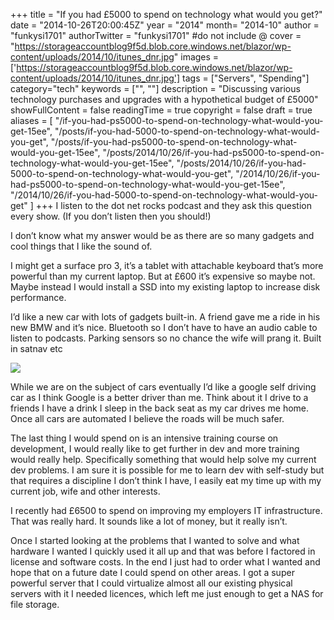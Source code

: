 +++
title = "If you had £5000 to spend on technology what would you get?"
date = "2014-10-26T20:00:45Z"
year = "2014"
month= "2014-10"
author = "funkysi1701"
authorTwitter = "funkysi1701" #do not include @
cover = "https://storageaccountblog9f5d.blob.core.windows.net/blazor/wp-content/uploads/2014/10/itunes_dnr.jpg"
images = ['https://storageaccountblog9f5d.blob.core.windows.net/blazor/wp-content/uploads/2014/10/itunes_dnr.jpg']
tags = ["Servers", "Spending"]
category="tech"
keywords = ["", ""]
description = "Discussing various technology purchases and upgrades with a hypothetical budget of £5000"
showFullContent = false
readingTime = true
copyright = false
draft = true
aliases = [
    "/if-you-had-ps5000-to-spend-on-technology-what-would-you-get-15ee",
    "/posts/if-you-had-5000-to-spend-on-technology-what-would-you-get",
    "/posts/if-you-had-ps5000-to-spend-on-technology-what-would-you-get-15ee",
    "/posts/2014/10/26/if-you-had-ps5000-to-spend-on-technology-what-would-you-get-15ee",
    "/posts/2014/10/26/if-you-had-5000-to-spend-on-technology-what-would-you-get",
    "/2014/10/26/if-you-had-ps5000-to-spend-on-technology-what-would-you-get-15ee",
    "/2014/10/26/if-you-had-5000-to-spend-on-technology-what-would-you-get"
]
+++
I listen to the dot net rocks podcast and they ask this question every show. (If you don’t listen then you should!)

I don’t know what my answer would be as there are so many gadgets and cool things that I like the sound of.

I might get a surface pro 3, it’s a tablet with attachable keyboard that’s more powerful than my current laptop. But at £600 it’s expensive so maybe not. Maybe instead I would install a SSD into my existing laptop to increase disk performance.

I’d like a new car with lots of gadgets built-in. A friend gave me a ride in his new BMW and it’s nice. Bluetooth so I don’t have to have an audio cable to listen to podcasts. Parking sensors so no chance the wife will prang it. Built in satnav etc

![](https://storageaccountblog9f5d.blob.core.windows.net/blazor/wp-content/uploads/2014/10/google-car.png?w=599&ssl=1)

While we are on the subject of cars eventually I’d like a google self driving car as I think Google is a better driver than me. Think about it I drive to a friends I have a drink I sleep in the back seat as my car drives me home. Once all cars are automated I believe the roads will be much safer.

The last thing I would spend on is an intensive training course on development, I would really like to get further in dev and more training would really help. Specifically something that would help solve my current dev problems. I am sure it is possible for me to learn dev with self-study but that requires a discipline I don’t think I have, I easily eat my time up with my current job, wife and other interests.

I recently had £6500 to spend on improving my employers IT infrastructure. That was really hard. It sounds like a lot of money, but it really isn’t.

Once I started looking at the problems that I wanted to solve and what hardware I wanted I quickly used it all up and that was before I factored in license and software costs. In the end I just had to order what I wanted and hope that on a future date I could spend on other areas. I got a super powerful server that I could virtualize almost all our existing physical servers with it I needed licences, which left me just enough to get a NAS for file storage.